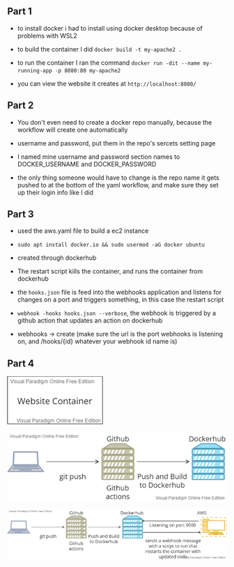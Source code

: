 ## Part 1
* to install docker i had to install using docker desktop because of problems with WSL2


* to build the container I did `docker build -t my-apache2 .`


* to run the container I ran the command `docker run -dit --name my-running-app -p 8080:80 my-apache2`


* you can view the website it creates at `http://localhost:8080/`

## Part 2
* You don't even need to create a docker repo manually, because the workflow will create one automatically

* username and password, put them in the repo's sercets setting page

* I named mine username and password section names to DOCKER_USERNAME and DOCKER_PASSWORD

* the only thing someone would have to change is the repo name it gets pushed to at the bottom of the yaml workflow, and make sure they set up their login info like I did

## Part 3
* used the aws.yaml file to build a ec2 instance
* `sudo apt install docker.io && sudo usermod -aG docker ubuntu`
* created through dockerhub

* The restart script kills the container, and runs the container from dockerhub

* the `hooks.json` file is feed into the webhooks application and listens for changes on a port and triggers something, in this case the restart script

* `webhook -hooks hooks.json --verbose`, the webhook is triggered by a github action that updates an action on dockerhub

* webhooks -> <name> <url> create (make sure the url is the port webhooks is listening on, and /hooks/{id} whatever your webhook id name is)

## Part 4
![Part 1](part1.png)

![Part 2](part2.png)
  
![Part 3](part3.png)
